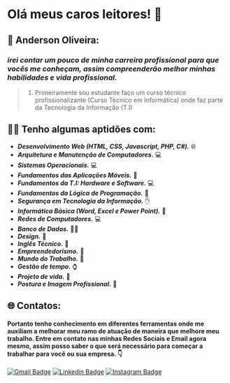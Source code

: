 # Olá meus caros leitores! 👋

## 👦 Anderson Oliveira: 

### *irei contar um pouco de minha carreira profissional para que vocês me conheçam, assim compreenderão melhor minhas habilidades e vida profissional.*

>  1. Primeiramente sou estudante faço um curso técnico profissionalizante (Curso Técnico em Informática) onde faz parte da
> Tecnologia da Informação (T.I)

## 👨‍💻 Tenho algumas aptidões com: 

- ***Desenvolvimento Web (HTML, CSS, Javascript, PHP, C#).*** 🌐
- ***Arquitetura e Manutenção de Computadores.*** 💻
- ***Sistemas Operacionais.*** 💻
- ***Fundamentos das Aplicações Móveis.*** 📱
- ***Fundamentos da T.I: Hardware e Software.***  💻
- ***Fundamentos da Lógica de Programação.*** 📖
- ***Segurança em Tecnologia da Informação.***  ✋
- ***Informática Básica (Word, Excel e Power Point).*** 🏢
- ***Redes de Computadores.*** 💻
- ***Banco de Dados.*** 🏦🎲
- ***Design.*** 🎨
- ***Inglês Técnico.*** 💬
- ***Empreendedorismo.*** 💸
- ***Mundo do Trabalho.*** 💼
- ***Gestão de tempo.*** ⌚
- ***Projeto de vida.*** 🚀
- ***Postura e Imagem Profissional.*** 👦

## 🌐 Contatos:

#### Portanto tenho conhecimento em diferentes ferramentas onde me auxiliam a melhorar meu ramo de atuação de maneira que melhore meu trabalho.  Entre em contato nas minhas Redes Sociais e Email agora mesmo, assim posso saber o que será necessário para começar a trabalhar para você ou sua empresa.  👇

[![Gmail Badge](https://img.shields.io/badge/-profissionalandersonoliveira@gmail.com-FF0000?style=flat-square&labelColor=FF0000&logo=Gmail&logoColor=white&link=profissionalandersonoliveira@gmail.com)](profissionalandersonoliveira@gmail.com) 
[![Linkedin Badge](https://img.shields.io/badge/-Francisco%20Andersonde%20Moura%20Oliveira-blue?style=flat-square&logo=Linkedin&logoColor=white&link=https://www.linkedin.com/in/francisco-anderson-de-moura-oliveira-898b021b9/)](https://www.linkedin.com/in/francisco-anderson-de-moura-oliveira-898b021b9/)
 [    ![Instagram Badge](https://img.shields.io/badge/-@tecnico.andersonoliveira-black?style=flat-square&logo=Instagram&logoColor=white&link=https://www.instagram.com/tecnico_andersonoliveira/)](https://www.instagram.com/tecnico_andersonoliveira/) 
